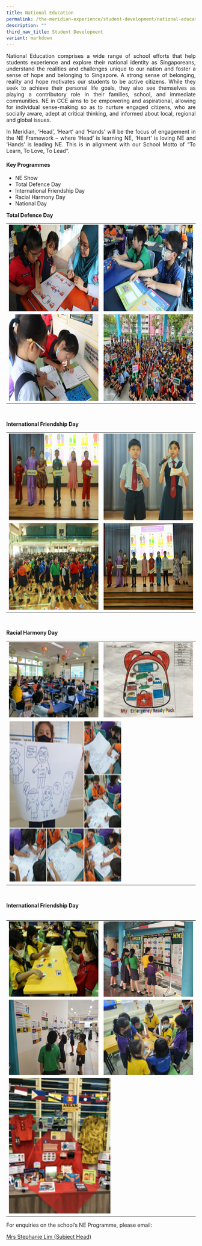 ```yaml
---
title: National Education
permalink: /the-meridian-experience/student-development/national-education/
description: ""
third_nav_title: Student Development
variant: markdown
---
```

<p align="justify">
National Education comprises a wide range of school efforts that help students experience and explore their national identity as Singaporeans, understand the realities and challenges unique to our nation and foster a sense of hope and belonging to Singapore. A strong sense of belonging, reality and hope motivates our students to be active citizens. While they seek to achieve their personal life goals, they also see themselves as playing a contributory role in their families, school, and immediate communities. NE in CCE aims to be empowering and aspirational, allowing for individual sense-making so as to nurture engaged citizens, who are socially aware, adept at critical thinking, and informed about local, regional and global issues.</p>

<p align="justify">In Meridian, ‘Head’, ‘Heart’ and ‘Hands’ will be the focus of engagement in the NE Framework – where ‘Head’ is learning NE, ‘Heart’ is loving NE and ‘Hands’ is leading NE. This is in alignment with our School Motto of “To Learn, To Love, To Lead”.</p>

#### Key Programmes
<ul>
  <li>NE Show  </li>
  <li>Total Defence Day </li>
	<li>International Friendship Day</li>
	<li>Racial Harmony Day  </li>
	<li>National Day</li>
</ul>


<b>Total Defence Day</b>
<br>
<table style="width:100%">
  <tbody><tr>
    <td><img src="/images/CCE/NE/2024_NE1.png" style="width:380px;height:230px;float:center"></td>
    <td><img src="/images/CCE/NE/2024_NE2.png" style="width:380px;height:230px;float:center"></td>
  </tr>
	<tr>
    <td><img src="/images/CCE/NE/2024_NE3.png" style="width:380px;height:230px;float:center"></td>
    <td><img src="/images/CCE/NE/2024_NE4.png" style="width:380px;height:230px;float:center"></td>
  </tr>
</tbody></table>
<br>

<b>International Friendship Day</b>
<table style="width:100%">
  <tbody><tr>
    <td><img src="/images/CCE/NE/2024_NE5.png" style="width:380px;height:230px;float:center"></td>
    <td><img src="/images/CCE/NE/2024_NE6.png" style="width:380px;height:230px;float:center"></td>
  </tr>
		<tr>
    <td><img src="/images/CCE/NE/2024_NE7.png" style="width:380px;height:230px;float:center"></td>
    <td><img src="/images/CCE/NE/2024_NE8.png" style="width:380px;height:230px;float:center"></td>
  </tr>
</tbody></table>

<br>

<b>Racial Harmony Day</b>
<table style="width:100%">
  <tbody><tr>
    <td><img src="/images/CCE/2023/NE44.png" style="width:350px;height:200px;float:center"></td>
    <td><img src="/images/CCE/2023/NE45.png" style="width:350px;height:200px;float:center"></td>
  </tr>
	<tr>
    <td colspan="2"><img src="/images/CCE/2023/NE43.png" style="width:300px;height:430px;float:center"></td>
  </tr>
</tbody></table>

<br>

<b>International Friendship Day</b><br><br>
<table style="width:100%">
  <tbody><tr>
    <td><img src="/images/CCE/2023/NE46.png" style="width:350px;height:200px;float:center"></td>
    <td><img src="/images/CCE/2023/NE47.png" style="width:350px;height:200px;float:center"></td>
  </tr>
	<tr>
    <td><img src="/images/CCE/2023/NE48.png" style="width:350px;height:200px;float:center"></td>
    <td><img src="/images/CCE/2023/NE49.png" style="width:350px;height:200px;float:center"></td>
  </tr>
	<tr>
    <td colspan="2"><img src="/images/CCE/2023/NE50.png" style="width:270px;height:360px;float:center"></td>
  </tr>
</tbody></table>

<p>For enquiries on the school’s NE Programme, please email:</p>
<a href="mailto:Wan_Boon_Tay@moe.edu.sg">Mrs Stephanie Lim (Subject Head)</a>